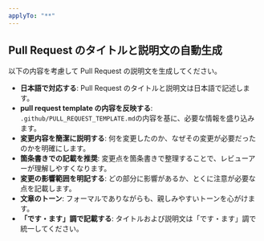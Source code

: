 ```yaml
---
applyTo: "**"
---
```


## Pull Request のタイトルと説明文の自動生成

以下の内容を考慮して Pull Request の説明文を生成してください。

- **日本語で対応する**: Pull Request のタイトルと説明文は日本語で記述します。
- **pull request template の内容を反映する**: `.github/PULL_REQUEST_TEMPLATE.md`の内容を基に、必要な情報を盛り込みます。
- **変更内容を簡潔に説明する**: 何を変更したのか、なぜその変更が必要だったのかを明確にします。
- **箇条書きでの記載を推奨**: 変更点を箇条書きで整理することで、レビューアーが理解しやすくなります。
- **変更の影響範囲を明記する**: どの部分に影響があるか、とくに注意が必要な点を記載します。
- **文章のトーン**: フォーマルでありながらも、親しみやすいトーンを心がけます。
- **「です・ます」調で記載する**: タイトルおよび説明文は「です・ます」調で統一してください。
